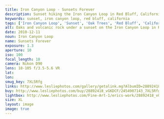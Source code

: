 ```yaml
---
title: Iron Canyon Loop - Sunsets Forever
description: Sunset hiking the Iron Canyon Loop in Red Bluff, California
keywords: sunset, iron canyon loop, red bluff, california
tags: ['Iron Canyon Loop', 'Sunset', 'Oak Trees', 'Red Bluff', 'California']
alt: Oaks and volcanic rock under a sunset on the Iron Canyon Loop in Red Bluff.
date: 2010-12-11
noun: Iron Canyon Loop
name: Sunsets Forever
exposure: 1.3
aperture: 10
iso: 100
focal_length: 18
camera: Nikon D90
lens: 18-105 f/3.5-5.6 VR
lat: 
lon: 
smug_key: 7XL5Rfg
links: http://www.lesliephotos.com/gallery/getalink.mg?AlbumID=28892418&AlbumKey=vGKDCF&ImageID=2454907143&ImageKey=7XL5Rfg&how=forum&Page=1
buy: http://www.lesliephotos.com/buy/28892418_vGKDCF/2454907143_7XL5Rfg/
lightbox: http://www.lesliephotos.com/Fine-Art-1/erics-work/28892418_vGKDCF#!i=2454907143&k=7XL5Rfg&lb=1&s=A
size: XL
layout: image
image: true
---
```


